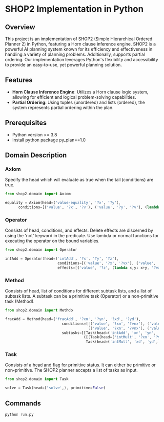 # SHOP2 Implementation in Python

## Overview

This project is an implementation of SHOP2 (Simple Hierarchical Ordered Planner 2) in Python, featuring a Horn clause inference engine. 
SHOP2 is a powerful AI planning system known for its efficiency and effectiveness in handling a variety of planning problems. Additionally, 
supports partial ordering. Our implementation leverages Python's flexibility and accessibility to provide an easy-to-use, yet powerful 
planning solution.

## Features

- **Horn Clause Inference Engine**: Utilizes a Horn clause logic system, allowing for efficient and logical problem-solving capabilities.
- **Partial Ordering**: Using tuples (unordered) and lists (ordered), the system represents partial ordering within the plan.

## Prerequisites

- Python version >= 3.8
- Install python package py_plan==1.0 

## Domain Description
### Axiom
Specify the head which will evaluate as true when the tail (conditions) are true.
```python
from shop2.domain import Axiom

equality = Axiom(head=('value-equality', '?x', '?y'), 
      conditions=[('value', '?x', '?v'), ('value', '?y', '?v'), (lambda x, y: x<y, '?x', '?y')])
```

### Operator
Consists of head, conditions, and effects. Delete effects are discerned by using the 'not' keyword in the predicate. Use lambda or normal functions for executing the operator on the bound variables. 
```python
from shop2.domain import Operator

intAdd = Operator(head=('intAdd', '?x', '?y', '?z'),
                        conditions=[('value', '?x', '?vx'), ('value', '?y', '?vy')],
                        effects=[('value', '?z', (lambda x,y: x+y, '?vx', '?vy'))]),
```

### Method
Consists of head, list of conditions for different subtask lists, and a list of subtask lists. A subtask can be a primitive task (Operator) or a non-primitive task (Method).
```python
from shop2.domain import Methdo

fracAdd = Method(head=('fracAdd', '?xn', '?yn', '?xd', '?yd'),
                          conditions=[[('value', '?xn', '?vnx'), ('value', '?yn', '?vny'), ('value', '?xd', '?vd'), ('value', '?yd', '?vd')],
                                      [('value', '?xn', '?vnx'), ('value', '?yn', '?vny'), ('value', '?xd', '?vxd'), ('value', '?yd', '?vyd')]],
                          subtasks=[[Task(head=('intAdd', 'xn', 'yn', 'nom'), primitive=True), Task(head=('assign', 'xd', 'denom'), primitive=True)],
                                    ([(Task(head=('intMult', '?xn', '?yd', 'nom1'), primitive=True), Task(head=('intMult', '?yn', '?xd', 'nom2'), primitive=True)), Task(head=('intAdd', 'nom1', 'nom2', 'nom'), primitive=True)],
                                     Task(head=('intMult', 'xd', 'yd', 'denom'), primitive=True))]),
```

### Task
Consists of a head and flag for primitive status. It can either be primitive or non-primitive. The SHOP2 planner accepts a list of tasks as input.
```python
from shop2.domain import Task

solve = Task(head=('solve',), primitive=False)
```

## Commands
```
python run.py
```
